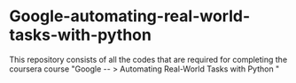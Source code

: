 # Google-automating-real-world-tasks-with-python
This repository consists of all the codes that are required for completing the coursera course "Google -- > Automating Real-World Tasks with Python "
